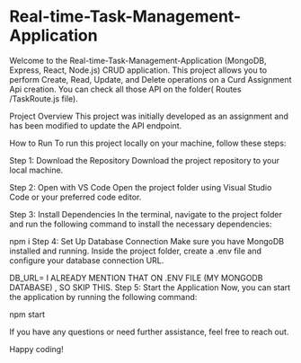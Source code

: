 # Real-time-Task-Management-Application

Welcome to the Real-time-Task-Management-Application (MongoDB, Express, React, Node.js) CRUD application. This project allows you to perform Create, Read, Update, and Delete operations on a Curd Assignment Api creation. You can check all those API on the folder( Routes /TaskRoute.js file).

Project Overview
This project was initially developed as an assignment and has been modified to update the API endpoint. 



How to Run
To run this project locally on your machine, follow these steps:

Step 1: Download the Repository
Download the project repository to your local machine.

Step 2: Open with VS Code
Open the project folder using Visual Studio Code or your preferred code editor.

Step 3: Install Dependencies
In the terminal, navigate to the project folder and run the following command to install the necessary dependencies:

npm i
Step 4: Set Up Database Connection
Make sure you have MongoDB installed and running. Inside the project folder, create a .env file and configure your database connection URL.

DB_URL= I ALREADY MENTION THAT ON .ENV FILE (MY MONGODB DATABASE) , SO SKIP THIS.
Step 5: Start the Application
Now, you can start the application by running the following command:

npm start




If you have any questions or need further assistance, feel free to reach out.

Happy coding!
